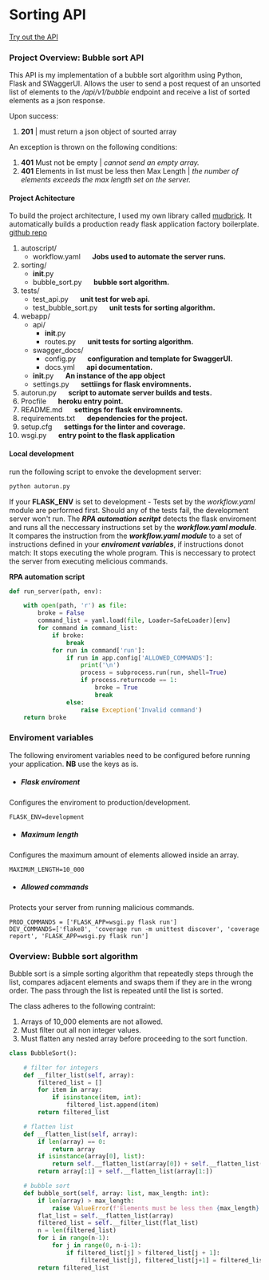 # Sorting API

[Try out the API](https://offerzen.herokuapp.com/)

### Project Overview: Bubble sort API

This API is my implementation of a bubble sort algorithm using Python, Flask and SWaggerUI. Allows the user to send a post
request of an unsorted list of elements to the  */api/v1/bubble* endpoint and receive a list of sorted elements as a json response.

Upon success:

1. **201** | must return a json object of sourted array

An exception is thrown on the following conditions:

1. **401** Must not be empty | *cannot send an empty array.*
2. **401** Elements in list must be less then Max Length | *the number of elements exceeds the max length set on the server.*


#### Project Achitecture

To build the project architecture, I used my own library called [mudbrick](https://pypi.org/project/mudbrick/).
It automatically builds a production ready flask application factory boilerplate. [github repo](https://github.com/owen-eternal/mudbrick)

1. autoscript/
    - workflow.yaml         &nbsp;&nbsp;&nbsp;&nbsp;    **Jobs used to automate the server runs.**
2. sorting/
    - __init__.py           &nbsp;&nbsp;&nbsp;&nbsp;
    - bubble_sort.py        &nbsp;&nbsp;&nbsp;&nbsp;    **bubble sort algorithm.**
3. tests/
    - test_api.py           &nbsp;&nbsp;&nbsp;&nbsp;    **unit test for web api.**
    - test_bubble_sort.py   &nbsp;&nbsp;&nbsp;&nbsp;    **unit tests for sorting algorithm.**
4. webapp/
    - api/               
        - __init__.py
        - routes.py         &nbsp;&nbsp;&nbsp;&nbsp;   **unit tests for sorting algorithm.**
    - swagger_docs/               
        - config.py         &nbsp;&nbsp;&nbsp;&nbsp;   **configuration and template for SwaggerUI.**
        - docs.yml          &nbsp;&nbsp;&nbsp;&nbsp;   **api documentation.**
    - __init__.py           &nbsp;&nbsp;&nbsp;&nbsp;   **An instance of the app object**
    - settings.py           &nbsp;&nbsp;&nbsp;&nbsp;   **settiings for flask enviromnents.**
5. autorun.py               &nbsp;&nbsp;&nbsp;&nbsp;   **script to automate server builds and tests.**
6. Procfile                 &nbsp;&nbsp;&nbsp;&nbsp;   **heroku entry point.**
7. README.md                &nbsp;&nbsp;&nbsp;&nbsp;   **settings for flask enviromnents.**
8. requirements.txt         &nbsp;&nbsp;&nbsp;&nbsp;   **dependencies for the project.**
9. setup.cfg                &nbsp;&nbsp;&nbsp;&nbsp;   **settings for the linter and coverage.**
10. wsgi.py                 &nbsp;&nbsp;&nbsp;&nbsp;   **entry point to the flask application**


#### Local development

run the following script to envoke the development server: 

```bash
python autorun.py
```

If your **FLASK_ENV** is set to development - Tests set by the *workflow.yaml* module are performed first. Should any of the tests fail, the development server won't run. The **_RPA automation scritpt_** detects the flask enviroment and runs all the neccessary instructions set by the **_workflow.yaml module_**. It compares the instruction from the **_workflow.yaml module_** to a set of instructions defined in your **_enviroment variables_**, if instructions donot match: It stops executing the whole program. This is neccessary to protect the server from executing melicious commands.

**RPA automation script**

```python
def run_server(path, env):

    with open(path, 'r') as file:
        broke = False
        command_list = yaml.load(file, Loader=SafeLoader)[env]
        for command in command_list:
            if broke:
                break
            for run in command['run']:
                if run in app.config['ALLOWED_COMMANDS']:
                    print('\n')
                    process = subprocess.run(run, shell=True)
                    if process.returncode == 1:
                        broke = True
                        break
                else:
                    raise Exception('Invalid command')
    return broke
```

### Enviroment variables

The following enviroment variables need to be configured before running your application.
**NB** use the keys as is.

- ##### Flask enviroment

Configures the enviroment to production/development.

```.env
FLASK_ENV=development
```

- ##### Maximum length

Configures the maximum amount of elements allowed inside an array.

```.env
MAXIMUM_LENGTH=10_000
```

- ##### Allowed commands

Protects your server from running malicious commands. 

```.env
PROD_COMMANDS = ['FLASK_APP=wsgi.py flask run']
DEV_COMMANDS=['flake8', 'coverage run -m unittest discover', 'coverage report', 'FLASK_APP=wsgi.py flask run']
```

### Overview: Bubble sort algorithm

Bubble sort is a simple sorting algorithm that repeatedly steps through the list, compares adjacent elements and swaps them if they are in the wrong order. The pass through the list is repeated until the list is sorted.

The class adheres to the following contraint: 

1. Arrays of 10_000 elements are not allowed.
2. Must filter out all non integer values.
3. Must flatten any nested array before proceeding to the sort function.

```python
class BubbleSort():

    # filter for integers
    def __filter_list(self, array):
        filtered_list = []
        for item in array:
            if isinstance(item, int):
                filtered_list.append(item)
        return filtered_list

    # flatten list
    def __flatten_list(self, array):
        if len(array) == 0:
            return array
        if isinstance(array[0], list):
            return self.__flatten_list(array[0]) + self.__flatten_list(array[1:])
        return array[:1] + self.__flatten_list(array[1:])

    # bubble sort
    def bubble_sort(self, array: list, max_length: int):
        if len(array) > max_length:
            raise ValueError(f'Elements must be less then {max_length}')
        flat_list = self.__flatten_list(array)
        filtered_list = self.__filter_list(flat_list)
        n = len(filtered_list)
        for i in range(n-1):
            for j in range(0, n-i-1):
                if filtered_list[j] > filtered_list[j + 1]:
                    filtered_list[j], filtered_list[j+1] = filtered_list[j+1], filtered_list[j]
        return filtered_list
```
